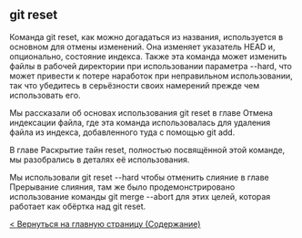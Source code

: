 ## git reset

Команда git reset, как можно догадаться из названия, используется в основном для отмены изменений. Она изменяет указатель HEAD и, опционально, состояние индекса. Также эта команда может изменить файлы в рабочей директории при использовании параметра --hard, что может привести к потере наработок при неправильном использовании, так что убедитесь в серьёзности своих намерений прежде чем использовать его.

Мы рассказали об основах использования git reset в главе Отмена индексации файла, где эта команда использовалась для удаления файла из индекса, добавленного туда с помощью git add.

В главе Раскрытие тайн reset, полностью посвящённой этой команде, мы разобрались в деталях её использования.

Мы использовали git reset --hard чтобы отменить слияние в главе Прерывание слияния, там же было продемонстрировано использование команды git merge --abort для этих целей, которая работает как обёртка над git reset.

[< Вернуться на главную страницу (Содержание)](./readme.md)